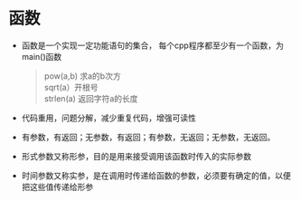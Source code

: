 # 函数
- 函数是一个实现一定功能语句的集合， 每个cpp程序都至少有一个函数，为main()函数

    > pow(a,b) 求a的b次方  
    > sqrt(a）开根号  
    > strlen(a) 返回字符a的长度  

- 代码重用，问题分解，减少重复代码，增强可读性

- 有参数，有返回；无参数，有返回；有参数，无返回；无参数，无返回。

- 形式参数又称形参，目的是用来接受调用该函数时传入的实际参数

- 时间参数又称实参，是在调用时传递给函数的参数，必须要有确定的值，以便把这些值传递给形参







 

